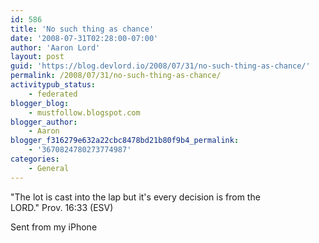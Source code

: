 ```yaml
---
id: 586
title: 'No such thing as chance'
date: '2008-07-31T02:28:00-07:00'
author: 'Aaron Lord'
layout: post
guid: 'https://blog.devlord.io/2008/07/31/no-such-thing-as-chance/'
permalink: /2008/07/31/no-such-thing-as-chance/
activitypub_status:
    - federated
blogger_blog:
    - mustfollow.blogspot.com
blogger_author:
    - Aaron
blogger_f316279e632a22cbc8478bd21b80f9b4_permalink:
    - '3670824780273774987'
categories:
    - General
---
```


"The lot is cast into the lap but it&#039;s every decision is from the  <br>LORD." Prov. 16:33 (ESV)<p>Sent from my iPhone
